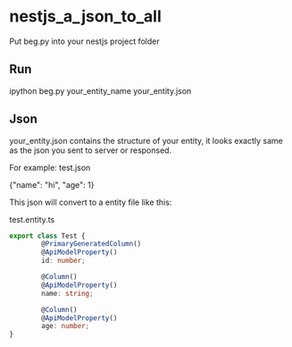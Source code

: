 # nestjs_a_json_to_all

Put beg.py into your nestjs project folder
## Run
ipython beg.py your_entity_name your_entity.json
## Json
your_entity.json contains the structure of your entity, it looks exactly same as the json you sent to server or responsed.

For example: 
test.json

{"name": "hi", "age": 1} 

This json will convert to a entity file like this:

test.entity.ts
```typescript
export class Test {
        @PrimaryGeneratedColumn()
        @ApiModelProperty()
        id: number;

        @Column()
        @ApiModelProperty()
        name: string;

        @Column()
        @ApiModelProperty()
        age: number;
}
```
